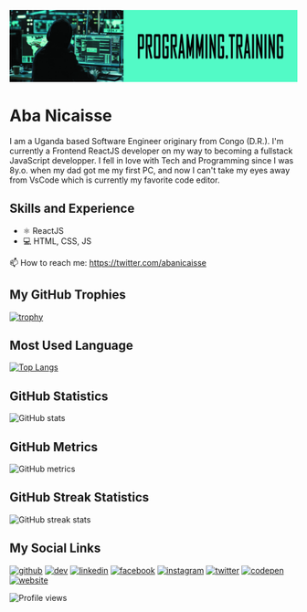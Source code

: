 ![I am a frontend ReactJs Developer](https://github.com/abanicaisse/abanicaisse/blob/main/banner-github.jpg)

# **Aba Nicaisse**
I am a Uganda based Software Engineer originary from Congo (D.R.). I'm currently a Frontend ReactJS developer on my way to becoming a fullstack JavaScript developper. I fell in love with Tech and Programming since I was 8y.o. when my dad got me my first PC, and now I can't take my eyes away from VsCode which is currently my favorite code editor. </br>

## Skills and Experience
* ⚛ ReactJS
* 💻 HTML, CSS, JS

📫 How to reach me: https://twitter.com/abanicaisse 


<!-- <a href='https://docs.github.com/en/github/supporting-the-open-source-community-with-github-sponsors'><img src='https://raw.githubusercontent.com/acervenky/animated-github-badges/master/assets/sponsorbadge.gif' width='35' height='35'></a>  -->

## My GitHub Trophies
[![trophy](https://github-profile-trophy.vercel.app/?username=abanicaisse)](https://github.com/ryo-ma/github-profile-trophy)

## Most Used Language
[![Top Langs](https://github-readme-stats.vercel.app/api/top-langs/?username=abanicaisse)](https://github.com/anuraghazra/github-readme-stats)

## GitHub Statistics
![GitHub stats](https://github-readme-stats.vercel.app/api?username=abanicaisse&show_icons=true)  

## GitHub Metrics
![GitHub metrics](https://metrics.lecoq.io/abanicaisse)  

## GitHub Streak Statistics
![GitHub streak stats](https://streak-stats.demolab.com/?user=abanicaisse)  


<!-- Social Links -->
## My Social Links
[<img src='https://cdn.jsdelivr.net/npm/simple-icons@3.0.1/icons/github.svg' alt='github' height='40'>](https://github.com/abanicaisse)  [<img src='https://cdn.jsdelivr.net/npm/simple-icons@3.0.1/icons/hashnode.svg' alt='dev' height='40'>](https://hashnode.com/@abanicaisse)  [<img src='https://cdn.jsdelivr.net/npm/simple-icons@3.0.1/icons/linkedin.svg' alt='linkedin' height='40'>](https://www.linkedin.com/in/abanicaisse/)  [<img src='https://cdn.jsdelivr.net/npm/simple-icons@3.0.1/icons/facebook.svg' alt='facebook' height='40'>](https://www.facebook.com/abanicaisse)  [<img src='https://cdn.jsdelivr.net/npm/simple-icons@3.0.1/icons/instagram.svg' alt='instagram' height='40'>](https://www.instagram.com/abanicaisse/)  [<img src='https://cdn.jsdelivr.net/npm/simple-icons@3.0.1/icons/twitter.svg' alt='twitter' height='40'>](https://twitter.com/abanicaisse)  [<img src='https://cdn.jsdelivr.net/npm/simple-icons@3.0.1/icons/codepen.svg' alt='codepen' height='40'>](https://codepen.io/abanicaisse)  [<img src='https://cdn.jsdelivr.net/npm/simple-icons@3.0.1/icons/icloud.svg' alt='website' height='40'>](https://nicaisseblog.hashnode.dev/)  

<!-- Github Profile View -->
![Profile views](https://gpvc.arturio.dev/abanicaisse)
